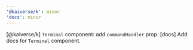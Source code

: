 ```yaml
---
'@kaiverse/k': minor
'docs': minor
---
```


[@kaiverse/k] `Terminal` component: add `commandHandler` prop.
[docs] Add docs for `Terminal` component.
